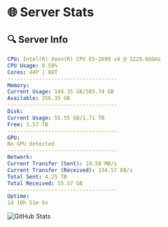 # 🌐 Server Stats
## 🔍 Server Info
```yaml
CPU: Intel(R) Xeon(R) CPU E5-2699 v4 @ 1229.66GHz
CPU Usage: 0.50%
Cores: 44P | 88T
-----------------------------------
Memory:
Current Usage: 144.35 GB/503.74 GB
Available: 356.35 GB
-----------------------------------
Disk:
Current Usage: 55.55 GB/1.71 TB
Free: 1.57 TB
-----------------------------------
GPU:
No GPU detected
-----------------------------------
Network:
Current Transfer (Sent): 19.58 MB/s
Current Transfer (Received): 134.57 KB/s
Total Sent: 4.25 TB
Total Received: 55.57 GB
-----------------------------------
Uptime:
1d 10h 51m 6s
```
![GitHub Stats](https://img.shields.io/badge/Updated-2025-03-09_08:13:55-blue)